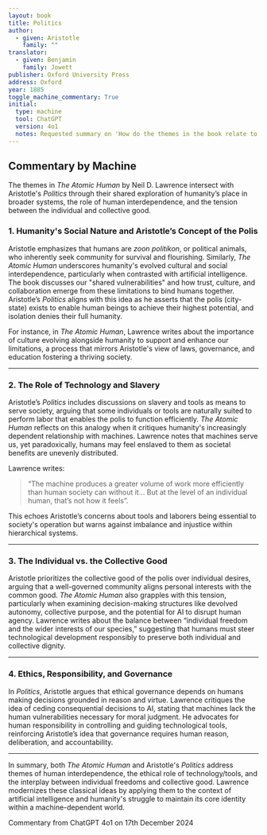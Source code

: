 ```yaml
---
layout: book
title: Politics
author:
  - given: Aristotle
    family: ""
translator:
  - given: Benjamin
    family: Jowett
publisher: Oxford University Press
address: Oxford
year: 1885
toggle_machine_commentary: True
initial:
  type: machine
  tool: ChatGPT
  version: 4o1
  notes: Requested summary on 'How do the themes in the book relate to Aristotle's Politics?'
---
```


<div class="machine-commentary" markdown="1">

## Commentary by Machine

The themes in *The Atomic Human* by Neil D. Lawrence intersect with Aristotle's *Politics* through their shared exploration of humanity’s place in broader systems, the role of human interdependence, and the tension between the individual and collective good.

### 1. **Humanity's Social Nature and Aristotle’s Concept of the Polis**  
Aristotle emphasizes that humans are *zoon politikon*, or political animals, who inherently seek community for survival and flourishing. Similarly, *The Atomic Human* underscores humanity's evolved cultural and social interdependence, particularly when contrasted with artificial intelligence. The book discusses our "shared vulnerabilities" and how trust, culture, and collaboration emerge from these limitations to bind humans together. Aristotle’s *Politics* aligns with this idea as he asserts that the polis (city-state) exists to enable human beings to achieve their highest potential, and isolation denies their full humanity.

For instance, in *The Atomic Human*, Lawrence writes about the importance of culture evolving alongside humanity to support and enhance our limitations, a process that mirrors Aristotle's view of laws, governance, and education fostering a thriving society.

---

### 2. **The Role of Technology and Slavery**  
Aristotle’s *Politics* includes discussions on slavery and tools as means to serve society, arguing that some individuals or tools are naturally suited to perform labor that enables the polis to function efficiently. *The Atomic Human* reflects on this analogy when it critiques humanity's increasingly dependent relationship with machines. Lawrence notes that machines serve us, yet paradoxically, humans may feel enslaved to them as societal benefits are unevenly distributed.

Lawrence writes:  
> “The machine produces a greater volume of work more efficiently than human society can without it… But at the level of an individual human, that’s not how it feels”.

This echoes Aristotle’s concerns about tools and laborers being essential to society's operation but warns against imbalance and injustice within hierarchical systems.

---

### 3. **The Individual vs. the Collective Good**  
Aristotle prioritizes the collective good of the polis over individual desires, arguing that a well-governed community aligns personal interests with the common good. *The Atomic Human* also grapples with this tension, particularly when examining decision-making structures like devolved autonomy, collective purpose, and the potential for AI to disrupt human agency. Lawrence writes about the balance between “individual freedom and the wider interests of our species,” suggesting that humans must steer technological development responsibly to preserve both individual and collective dignity.

---

### 4. **Ethics, Responsibility, and Governance**  
In *Politics*, Aristotle argues that ethical governance depends on humans making decisions grounded in reason and virtue. Lawrence critiques the idea of ceding consequential decisions to AI, stating that machines lack the human vulnerabilities necessary for moral judgment. He advocates for human responsibility in controlling and guiding technological tools, reinforcing Aristotle’s idea that governance requires human reason, deliberation, and accountability.

---

In summary, both *The Atomic Human* and Aristotle's *Politics* address themes of human interdependence, the ethical role of technology/tools, and the interplay between individual freedoms and collective good. Lawrence modernizes these classical ideas by applying them to the context of artificial intelligence and humanity's struggle to maintain its core identity within a machine-dependent world.

Commentary from ChatGPT 4o1 on 17th December 2024

</div>
